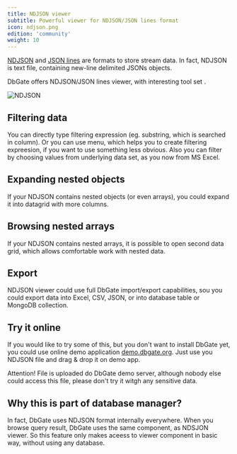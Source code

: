```yaml
---
title: NDJSON viewer
subtitle: Powerful viewer for NDJSON/JSON lines format
icon: ndjson.png
edition: 'community'
weight: 10
---
```


[NDJSON](http://ndjson.org/) and [JSON lines](https://jsonlines.org/) are formats to store stream data. In fact, NDJSON is text file, containing new-line delimited JSONs objects.

DbGate offers NDJSON/JSON lines viewer, with interesting tool set .

![NDJSON](/screenshots/ndjson.png)

## Filtering data
You can directly type filtering expression (eg. substring, which is searched in column). Or you can use menu, which helps you to create filtering expreesion, if you want to use something less obvious. Also you can filter by choosing values from underlying data set, as you now from MS Excel.

## Expanding nested objects
If your NDJSON contains nested objects (or even arrays), you could expand it into datagrid with more columns.

## Browsing nested arrays
If your NDJSON contains nested arrays, it is possible to open second data grid, which allows comfortable work with nested data.

## Export
NDJSON viewer could use full DbGate import/export capabilities, sou you could export data into Excel, CSV, JSON, or into database table or MongoDB collection.

## Try it online
If you would like to try some of this, but you don't want to install DbGate yet, you could use online demo application [demo.dbgate.org](https://demo.dbgate.org/). Just use you NDJSON file and drag & drop it on demo app.

Attention! File is uploaded do DbGate demo server, although nobody else could access this file, please don't try it witgh any sensitive data.

## Why this is part of database manager?
In fact, DbGate uses NDJSON format internally everywhere. When you browse query result, DbGate uses the same component, as NDSJON viewer. So this feature only makes aceess to viewer component in basic way, without using any database.
